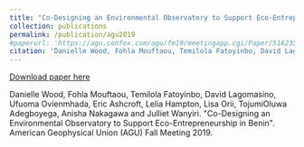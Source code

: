 ```yaml
---
title: "Co-Designing an Environmental Observatory to Support Eco-Entrepreneurship in Benin"
collection: publications
permalink: /publication/agu2019
#paperurl: 'https://agu.confex.com/agu/fm19/meetingapp.cgi/Paper/516235'
citation: 'Danielle Wood, Fohla Mouftaou, Temilola Fatoyinbo, David Lagomasino, Ufuoma Ovienmhada, Eric Ashcroft, Lelia Hampton, Lisa Orii, TojumiOluwa Adegboyega, Anisha Nakagawa and Julliet Wanyiri. "Co-Designing an Environmental Observatory to Support Eco-Entrepreneurship in Benin". American Geophysical Union (AGU) Fall Meeting 2019.'
---
```


[Download paper here](https://agu.confex.com/agu/fm19/meetingapp.cgi/Paper/516235)

Danielle Wood, Fohla Mouftaou, Temilola Fatoyinbo, David Lagomasino, Ufuoma Ovienmhada, Eric Ashcroft, Lelia Hampton, Lisa Orii, TojumiOluwa Adegboyega, Anisha Nakagawa and Julliet Wanyiri. "Co-Designing an Environmental Observatory to Support Eco-Entrepreneurship in Benin". American Geophysical Union (AGU) Fall Meeting 2019.
